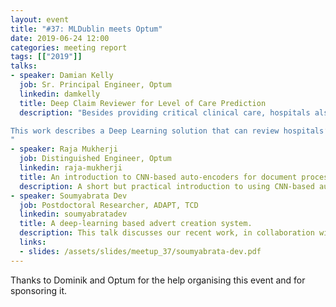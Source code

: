 ```yaml
---
layout: event
title: "#37: MLDublin meets Optum"
date: 2019-06-24 12:00
categories: meeting report
tags: [["2019"]]
talks:
- speaker: Damian Kelly
  job: Sr. Principal Engineer, Optum
  linkedin: damkelly
  title: Deep Claim Reviewer for Level of Care Prediction
  description: "Besides providing critical clinical care, hospitals also need to pay the bills to keep the lights on. In the average US hospital, significant effort is involved in reviewing claims before submission to insurance providers. This is effort that could be better be assigned to providing critical care. <br/>

This work describes a Deep Learning solution that can review hospitals’ admission charts which are too complex to manage with traditional rules-based systems and recommends the category under which the hospital can submit their claims to their insurance provider. This system can review more admission charts than the traditional human-based process without the fatigue that impacts humans. This ensures as little time as possible is spent reviewing cases for insurance payments and more time is spent treating patients.
"
- speaker: Raja Mukherji
  job: Distinguished Engineer, Optum
  linkedin: raja-mukherji
  title: An introduction to CNN-based auto-encoders for document processing
  description: A short but practical introduction to using CNN-based auto-encoders for document processing including a comparison of different architectures. Potential uses include identifying clusters of similar documents within unstructured data sets which can be used for RPA and work queue optimization.
- speaker: Soumyabrata Dev
  job: Postdoctoral Researcher, ADAPT, TCD
  linkedin: soumyabratadev
  title: A deep-learning based advert creation system.
  description: This talk discusses our recent work, in collaboration with Huawei Ireland Research Centre, in creating a next-generation advert-creation system for product placement and embedded marketing. We will introduce the several components in our advert-creation system -- detecting adverts, localizing them within frames, and integrating new adverts, to create a personalised augmented video.
  links:
  - slides: /assets/slides/meetup_37/soumyabrata-dev.pdf
---
```

Thanks to Dominik and Optum for the help organising this event and for sponsoring it.
